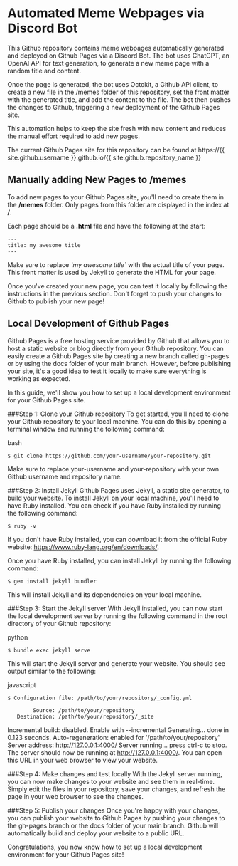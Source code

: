 # Automated Meme Webpages via Discord Bot
This Github repository contains meme webpages automatically generated and deployed on Github Pages via a Discord Bot. The bot uses ChatGPT, an OpenAI API for text generation, to generate a new meme page with a random title and content.

Once the page is generated, the bot uses Octokit, a Github API client, to create a new file in the /memes folder of this repository, set the front matter with the generated title, and add the content to the file. The bot then pushes the changes to Github, triggering a new deployment of the Github Pages site.

This automation helps to keep the site fresh with new content and reduces the manual effort required to add new pages.

The current Github Pages site for this repository can be found at https://{{ site.github.username }}.github.io/{{ site.github.repository_name }}


## Manually adding New Pages to /memes
To add new pages to your Github Pages site, you'll need to create them in the **/memes** folder. Only pages from this folder are displayed in the index at **/**.

Each page should be a **.html** file and have the following at the start:

```
---
title: my awesome title
---
```
Make sure to replace *\`my awesome title\`* with the actual title of your page. This front matter is used by Jekyll to generate the HTML for your page.

Once you've created your new page, you can test it locally by following the instructions in the previous section. Don't forget to push your changes to Github to publish your new page!


## Local Development of Github Pages

Github Pages is a free hosting service provided by Github that allows you to host a static website or blog directly from your Github repository. You can easily create a Github Pages site by creating a new branch called gh-pages or by using the docs folder of your main branch. However, before publishing your site, it's a good idea to test it locally to make sure everything is working as expected.

In this guide, we'll show you how to set up a local development environment for your Github Pages site.

###Step 1: Clone your Github repository
To get started, you'll need to clone your Github repository to your local machine. You can do this by opening a terminal window and running the following command:

bash
```
$ git clone https://github.com/your-username/your-repository.git
```
Make sure to replace your-username and your-repository with your own Github username and repository name.

###Step 2: Install Jekyll
Github Pages uses Jekyll, a static site generator, to build your website. To install Jekyll on your local machine, you'll need to have Ruby installed. You can check if you have Ruby installed by running the following command:

```
$ ruby -v
```
If you don't have Ruby installed, you can download it from the official Ruby website: https://www.ruby-lang.org/en/downloads/.

Once you have Ruby installed, you can install Jekyll by running the following command:

```
$ gem install jekyll bundler
```
This will install Jekyll and its dependencies on your local machine.

###Step 3: Start the Jekyll server
With Jekyll installed, you can now start the local development server by running the following command in the root directory of your Github repository:

python
```
$ bundle exec jekyll serve
```
This will start the Jekyll server and generate your website. You should see output similar to the following:

javascript
```
$ Configuration file: /path/to/your/repository/_config.yml
```
            Source: /path/to/your/repository
       Destination: /path/to/your/repository/_site
 Incremental build: disabled. Enable with --incremental
      Generating...
                    done in 0.123 seconds.
 Auto-regeneration: enabled for '/path/to/your/repository'
    Server address: http://127.0.0.1:4000/
  Server running... press ctrl-c to stop.
The server should now be running at http://127.0.0.1:4000/. You can open this URL in your web browser to view your website.

###Step 4: Make changes and test locally
With the Jekyll server running, you can now make changes to your website and see them in real-time. Simply edit the files in your repository, save your changes, and refresh the page in your web browser to see the changes.

###Step 5: Publish your changes
Once you're happy with your changes, you can publish your website to Github Pages by pushing your changes to the gh-pages branch or the docs folder of your main branch. Github will automatically build and deploy your website to a public URL.

Congratulations, you now know how to set up a local development environment for your Github Pages site!

